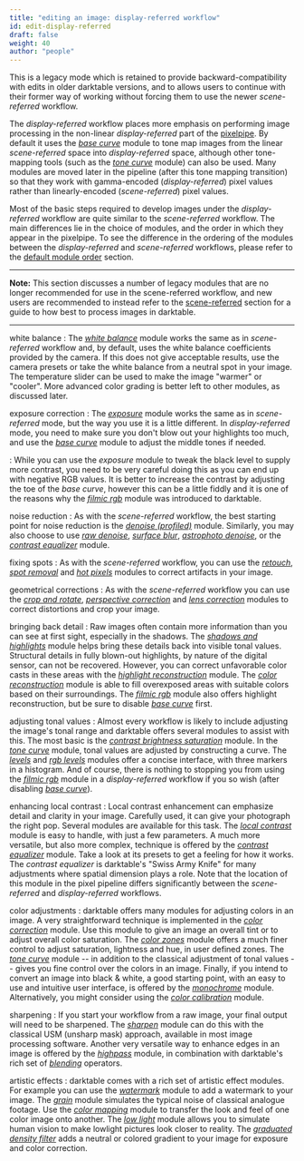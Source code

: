 ```yaml
---
title: "editing an image: display-referred workflow"
id: edit-display-referred
draft: false
weight: 40
author: "people"
---
```


This is a legacy mode which is retained to provide backward-compatibility with edits in older darktable versions, and to allows users to continue with their former way of working without forcing them to use the newer _scene-referred_ workflow. 

The _display-referred_ workflow places more emphasis on performing image processing in the non-linear _display-referred_ part of the [pixelpipe](../../darkroom/processing-modules-and-pixelpipe/_index.md). By default it uses the [_base curve_](../../module-reference/processing-modules/base-curve.md) module to tone map images from the linear _scene-referred_ space into _display-referred_ space, although other tone-mapping tools (such as the [_tone curve_](../../module-reference/processing-modules/tone-curve) module) can also be used. Many modules are moved later in the pipeline (after this tone mapping transition) so that they work with gamma-encoded (_display-referred_) pixel values rather than linearly-encoded (_scene-referred_) pixel values. 

Most of the basic steps required to develop images under the _display-referred_ workflow are quite similar to the _scene-referred_ workflow. The main differences lie in the choice of modules, and the order in which they appear in the pixelpipe.  To see the difference in the ordering of the modules between the _display-referred_ and _scene-referred_ workflows, please refer to the [default module order](../../special-topics/module-order.md) section.

---

**Note:** This section discusses a number of legacy modules that are no longer recommended for use in the scene-referred workflow, and new users are recommended to instead refer to the [scene-referred](./edit-scene-referred.md) section for a guide to how best to process images in darktable.

---

white balance
: The [_white balance_](../../module-reference/processing-modules/white-balance.md) module works the same as in _scene-referred_ workflow and, by default, uses the white balance coefficients provided by the camera. If this does not give acceptable results, use the camera presets or take the white balance from a neutral spot in your image. The temperature slider can be used to make the image "warmer" or "cooler". More advanced color grading is better left to other modules, as discussed later.

exposure correction
: The [_exposure_](../../module-reference/processing-modules/exposure.md) module works the same as in _scene-referred_ mode, but the way you use it is a little different. In _display-referred_ mode, you need to make sure you don't blow out your highlights too much, and use the [_base curve_](../../module-reference/processing-modules/base-curve.md) module to adjust the middle tones if needed.

: While you can use the _exposure_ module to tweak the black level to supply more contrast, you need to be very careful doing this as you can end up with negative RGB values. It is better to increase the contrast by adjusting the toe of the _base curve_, however this can be a little fiddly and it is one of the reasons why the [_filmic rgb_](../../module-reference/processing-modules/filmic-rgb.md) module was introduced to darktable. 

noise reduction
: As with the _scene-referred_ workflow, the best starting point for noise reduction is the [_denoise (profiled)_](../../module-reference/processing-modules/denoise-profiled.md) module.  Similarly, you may also choose to use [_raw denoise_](../../module-reference/processing-modules/raw-denoise.mf), [_surface blur_](../../module-reference/processing-modules/surface-blur.md), [_astrophoto denoise_](../../module-reference/processing-modules/astrophoto-denoise.md), or the [_contrast equalizer_](../../module-reference/processing-modules/contrast-equalizer.md) module.

fixing spots
: As with the _scene-referred_ workflow, you can use the [_retouch_](../../module-reference/processing-modules/retouch.md), [_spot removal_](../../module-reference/processing-modules/spot-removal.md) and [_hot pixels_](../../module-reference/processing-modules/hot-pixels.md) modules to correct artifacts in your image.

geometrical corrections
: As with the _scene-referred_ workflow you can use the [_crop and rotate_](../../module-reference/processing-modules/crop-rotate.md), [_perspective correction_](../../module-reference/processing-modules/perspective-correction.md) and [_lens correction_](../../module-reference/processing-modules/lens-correction.md) modules to correct distortions and crop your image.

bringing back detail
: Raw images often contain more information than you can see at first sight, especially in the shadows. The [_shadows and highlights_](../../module-reference/processing-modules/shadows-and-highlights.md) module helps bring these details back into visible tonal values. Structural details in fully blown-out highlights, by nature of the digital sensor, can not be recovered. However, you can correct unfavorable color casts in these areas with the [_highlight reconstruction_](../../module-reference/processing-modules/highlight-reconstruction.md) module. The [_color reconstruction_](../../module-reference/processing-modules/color-reconstruction.md) module is able to fill overexposed areas with suitable colors based on their surroundings. The [_filmic rgb_](../../module-reference/processing-modules/filmic-rgb.md) module also offers highlight reconstruction, but be sure to disable [_base curve_](../../module-reference/processing-modules/base-curve.md) first.

adjusting tonal values
: Almost every workflow is likely to include adjusting the image's tonal range and darktable offers several modules to assist with this. The most basic is the [_contrast brightness saturation_](../../module-reference/processing-modules/contrast-brightness-saturation.md) module. In the [_tone curve_](../../module-reference/processing-modules/tone-curve.md) module, tonal values are adjusted by constructing a curve. The [_levels_](../../module-reference/processing-modules/levels.md) and [_rgb levels_](../../module-reference/processing-modules/rgb-levels.md) modules offer a concise interface, with three markers in a histogram. And of course, there is nothing to stopping you from using the [_filmic rgb_](../../module-reference/processing-modules/filmic-rgb.md) module in a _display-referred_ workflow if you so wish (after disabling [_base curve_](../../module-reference/processing-modules/base-curve.md)).

enhancing local contrast
: Local contrast enhancement can emphasize detail and clarity in your image. Carefully used, it can give your photograph the right pop. Several modules are available for this task. The [_local contrast_](../../module-reference/processing-modules/local-contrast.md) module is easy to handle, with just a few parameters. A much more versatile, but also more complex, technique is offered by the [_contrast equalizer_](../../module-reference/processing-modules/contrast-equalizer.md) module. Take a look at its presets to get a feeling for how it works. The _contrast equalizer_ is darktable's "Swiss Army Knife" for many adjustments where spatial dimension plays a role. Note that the location of this module in the pixel pipeline differs significantly between the _scene-referred_ and _display-referred_ workflows.

color adjustments
: darktable offers many modules for adjusting colors in an image. A very straightforward technique is implemented in the [_color correction_](../../module-reference/processing-modules/color-correction.md) module. Use this module to give an image an overall tint or to adjust overall color saturation. The [_color zones_](../../module-reference/processing-modules/color-zones.md) module offers a much finer control to adjust saturation, lightness and hue, in user defined zones. The [_tone curve_](../../module-reference/processing-modules/tone-curve.md) module -- in addition to the classical adjustment of tonal values -- gives you fine control over the colors in an image. Finally, if you intend to convert an image into black & white, a good starting point, with an easy to use and intuitive user interface, is offered by the [_monochrome_](../../module-reference/processing-modules/monochrome.md) module. Alternatively, you might consider using the [_color calibration_](../../module-reference/processing-modules/color-calibration.md) module.

sharpening
: If you start your workflow from a raw image, your final output will need to be sharpened. The [_sharpen_](../../module-reference/processing-modules/sharpen.md) module can do this with the classical USM (unsharp mask) approach, available in most image processing software. Another very versatile way to enhance edges in an image is offered by the [_highpass_](../../module-reference/processing-modules/highpass.md) module, in combination with darktable's rich set of [_blending_](../../darkroom/masking-and-blending/blend-modes.md) operators.

artistic effects
: darktable comes with a rich set of artistic effect modules. For example you can use the [_watermark_](../../module-reference/processing-modules/watermark.md) module to add a watermark to your image. The [_grain_](../../module-reference/processing-modules/grain.md) module simulates the typical noise of classical analogue footage. Use the [_color mapping_](../../module-reference/processing-modules/color-mapping.md) module to transfer the look and feel of one color image onto another. The [_low light_](../../module-reference/processing-modules/lowlight-vision.md) module allows you to simulate human vision to make lowlight pictures look closer to reality. The [_graduated density filter_](../../module-reference/processing-modules/graduated-density.md) adds a neutral or colored gradient to your image for exposure and color correction.  

